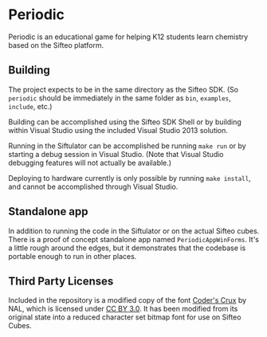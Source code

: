 Periodic
========

Periodic is an educational game for helping K12 students learn chemistry based on the Sifteo platform.

## Building
The project expects to be in the same directory as the Sifteo SDK. (So `periodic` should be immediately in the same folder as `bin`, `examples`, `include`, etc.)

Building can be accomplished using the Sifteo SDK Shell or by building within Visual Studio using the included Visual Studio 2013 solution.

Running in the Siftulator can be accomplished be running `make run` or by starting a debug session in Visual Studio. (Note that Visual Studio debugging features will not actually be available.)

Deploying to hardware currently is only possible by running `make install`, and cannot be accomplished through Visual Studio.

## Standalone app
In addition to running the code in the Siftulator or on the actual Sifteo cubes. There is a proof of concept standalone app named `PeriodicAppWinForms`. It's a little rough around the edges, but it demonstrates that the codebase is portable enough to run in other places.

## Third Party Licenses
Included in the repository is a modified copy of the font [Coder's Crux](http://fontstruct.com/fontstructions/show/619715) by NAL, which is licensed under [CC BY 3.0](http://creativecommons.org/licenses/by/3.0/).
It has been modified from its original state into a reduced character set bitmap font for use on Sifteo Cubes.
